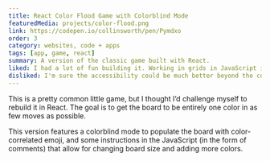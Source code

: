 ```yaml
---
title: React Color Flood Game with Colorblind Mode
featuredMedia: projects/color-flood.png
link: https://codepen.io/collinsworth/pen/Pymdxo
order: 3
category: websites, code + apps
tags: [app, game, react]
summary: A version of the classic game built with React.
liked: I had a lot of fun building it. Working in grids in JavaScript is not easy, and the logic involved in the color changes was very complex, but I'm proud I figured it out.
disliked: I'm sure the accessibility could be much better beyond the colorblind feature.
---
```


This is a pretty common little game, but I thought I’d challenge myself to rebuild it in React. The goal is to get the board to be entirely one color in as few moves as possible.

This version features a colorblind mode to populate the board with color-correlated emoji, and some instructions in the JavaScript (in the form of comments) that allow for changing board size and adding more colors.

